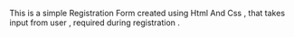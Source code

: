 This is a simple Registration Form created using Html And Css , that takes input from user , required during registration .
